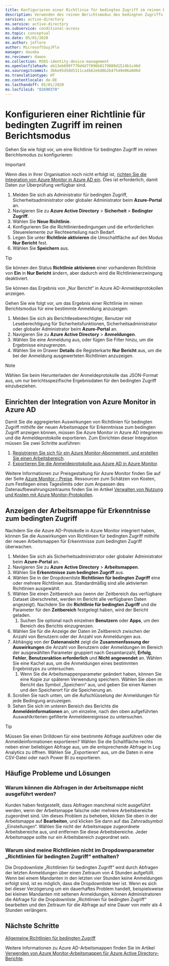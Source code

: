 ```yaml
---
title: Konfigurieren einer Richtlinie für bedingten Zugriff im reinen Berichtsmodus – Azure Active Directory
description: Verwenden des reinen Berichtsmodus des bedingten Zugriffs zur Unterstützung der Einführung
services: active-directory
ms.service: active-directory
ms.subservice: conditional-access
ms.topic: conceptual
ms.date: 05/01/2020
ms.author: joflore
author: MicrosoftGuyJFlo
manager: daveba
ms.reviewer: dawoo
ms.collection: M365-identity-device-management
ms.openlocfilehash: eb13eb699f770d4d7f896b8179888d1514b1c46d
ms.sourcegitcommit: 366e95d58d5311ca4b62e6d0b2b47549e06a0d6d
ms.translationtype: HT
ms.contentlocale: de-DE
ms.lasthandoff: 05/01/2020
ms.locfileid: "82690370"
---
```

# <a name="configure-a-conditional-access-policy-in-report-only-mode"></a>Konfigurieren einer Richtlinie für bedingten Zugriff im reinen Berichtsmodus

Gehen Sie wie folgt vor, um eine Richtlinie für bedingten Zugriff im reinen Berichtsmodus zu konfigurieren:

> [!IMPORTANT]
> Wenn dies in Ihrer Organisation noch nicht erfolgt ist, [richten Sie die Integration von Azure Monitor in Azure AD ein](#set-up-azure-monitor-integration-with-azure-ad). Dies ist erforderlich, damit Daten zur Überprüfung verfügbar sind.

1. Melden Sie sich als Administrator für bedingten Zugriff, Sicherheitsadministrator oder globaler Administrator beim **Azure-Portal** an.
1. Navigieren Sie zu **Azure Active Directory** > **Sicherheit** > **Bedingter Zugriff**.
1. Wählen Sie **Neue Richtlinie**.
1. Konfigurieren Sie die Richtlinienbedingungen und die erforderlichen Steuerelemente zur Rechteerteilung nach Bedarf.
1. Legen Sie unter **Richtlinie aktivieren** die Umschaltfläche auf den Modus **Nur Bericht** fest.
1. Wählen Sie **Speichern** aus.

> [!TIP]
> Sie können den Status **Richtlinie aktivieren** einer vorhandenen Richtlinie von **Ein** in **Nur Bericht** ändern, aber dadurch wird die Richtlinienerzwingung deaktiviert. 

Sie können das Ergebnis von „Nur Bericht“ in Azure AD-Anmeldeprotokollen anzeigen.

Gehen Sie wie folgt vor, um das Ergebnis einer Richtlinie im reinen Berichtsmodus für eine bestimmte Anmeldung anzuzeigen:

1. Melden Sie sich als Berichtleseberechtigter, Benutzer mit Leseberechtigung für Sicherheitsfunktionen, Sicherheitsadministrator oder globaler Administrator beim **Azure-Portal** an.
1. Navigieren Sie zu **Azure Active Directory** > **Anmeldungen**.
1. Wählen Sie eine Anmeldung aus, oder fügen Sie Filter hinzu, um die Ergebnisse einzugrenzen.
1. Wählen Sie im Drawer **Details** die Registerkarte **Nur Bericht** aus, um die bei der Anmeldung ausgewerteten Richtlinien anzuzeigen.

> [!NOTE]
> Wählen Sie beim Herunterladen der Anmeldeprotokolle das JSON-Format aus, um nur berichtsspezifische Ergebnisdaten für den bedingten Zugriff einzubeziehen.

## <a name="set-up-azure-monitor-integration-with-azure-ad"></a>Einrichten der Integration von Azure Monitor in Azure AD

Damit Sie die aggregierten Auswirkungen von Richtlinien für bedingten Zugriff mithilfe der neuen Arbeitsmappe für Erkenntnisse zum bedingten Zugriff anzeigen können, müssen Sie Azure Monitor in Azure AD integrieren und die Anmeldeprotokolle exportieren. Zum Einrichten dieser Integration müssen Sie zwei Schritte ausführen: 

1. [Registrieren Sie sich für ein Azure Monitor-Abonnement, und erstellen Sie einen Arbeitsbereich](/azure/azure-monitor/learn/quick-create-workspace).
1. [Exportieren Sie die Anmeldeprotokolle aus Azure AD in Azure Monitor](/azure/active-directory/reports-monitoring/howto-integrate-activity-logs-with-log-analytics).

Weitere Informationen zur Preisgestaltung für Azure Monitor finden Sie auf der Seite [Azure Monitor – Preise](https://azure.microsoft.com/pricing/details/monitor/). Ressourcen zum Schätzen von Kosten, zum Festlegen eines Tageslimits oder zum Anpassen des Datenaufbewahrungszeitraums finden Sie im Artikel [Verwalten von Nutzung und Kosten mit Azure Monitor-Protokollen](../../azure-monitor/platform/manage-cost-storage.md#estimating-the-costs-to-manage-your-environment).

## <a name="view-conditional-access-insights-workbook"></a>Anzeigen der Arbeitsmappe für Erkenntnisse zum bedingten Zugriff

Nachdem Sie die Azure AD-Protokolle in Azure Monitor integriert haben, können Sie die Auswirkungen von Richtlinien für bedingten Zugriff mithilfe der neuen Arbeitsmappen für Erkenntnisse zum bedingten Zugriff überwachen.

1. Melden Sie sich als Sicherheitsadministrator oder globaler Administrator beim **Azure-Portal** an.
1. Navigieren Sie zu **Azure Active Directory** > **Arbeitsmappen**.
1. Wählen Sie **Erkenntnisse zum bedingten Zugriff** aus.
1. Wählen Sie in der Dropdownliste **Richtlinien für bedingten Zugriff** eine oder mehrere Richtlinien aus. Standardmäßig sind alle aktivierten Richtlinien ausgewählt.
1. Wählen Sie einen Zeitbereich aus (wenn der Zeitbereich das verfügbare Dataset überschreitet, werden im Bericht alle verfügbaren Daten angezeigt). Nachdem Sie die **Richtlinie für bedingten Zugriff** und die Parameter für den **Zeitbereich** festgelegt haben, wird der Bericht geladen.
   1. Suchen Sie optional nach einzelnen **Benutzern** oder **Apps**, um den Bereich des Berichts einzugrenzen.
1. Wählen Sie für die Anzeige der Daten im Zeitbereich zwischen der Anzahl von Benutzern oder der Anzahl von Anmeldungen aus.
1. Abhängig von der **Datenansicht** zeigt die **Zusammenfassung der Auswirkungen** die Anzahl von Benutzern oder Anmeldungen im Bereich der ausgewählten Parameter gruppiert nach Gesamtanzahl, **Erfolg**, **Fehler**, **Benutzeraktion erforderlich** und **Nicht angewendet** an. Wählen Sie eine Kachel aus, um die Anmeldungen eines bestimmten Ergebnistyps zu untersuchen. 
   1. Wenn Sie die Arbeitsmappenparameter geändert haben, können Sie eine Kopie zur späteren Verwendung speichern. Wählen Sie oben im Bericht das Symbol „Speichern“ aus, und geben Sie einen Namen und den Speicherort für die Speicherung an.
1. Scrollen Sie nach unten, um die Aufschlüsselung der Anmeldungen für jede Bedingung anzuzeigen.
1. Sehen Sie sich im unteren Bereich des Berichts die **Anmeldeinformationen** an, um einzelne, nach den oben aufgeführten Auswahlkriterien gefilterte Anmeldeereignisse zu untersuchen.

> [!TIP] 
> Müssen Sie einen Drilldown für eine bestimmte Abfrage ausführen oder die Anmeldeinformationen exportieren? Wählen Sie die Schaltfläche rechts neben einer beliebigen Abfrage aus, um die entsprechende Abfrage in Log Analytics zu öffnen. Wählen Sie „Exportieren“ aus, um die Daten in eine CSV-Datei oder nach Power BI zu exportieren.

## <a name="common-problems-and-solutions"></a>Häufige Probleme und Lösungen

### <a name="why-are-the-queries-in-the-workbook-failing"></a>Warum können die Abfragen in der Arbeitsmappe nicht ausgeführt werden?

Kunden haben festgestellt, dass Abfragen manchmal nicht ausgeführt werden, wenn der Arbeitsmappe falsche oder mehrere Arbeitsbereiche zugeordnet sind. Um dieses Problem zu beheben, klicken Sie oben in der Arbeitsmappe auf **Bearbeiten**, und klicken Sie dann auf das Zahnradsymbol „Einstellungen“. Wählen Sie nicht der Arbeitsmappe zugeordnete Arbeitsbereiche aus, und entfernen Sie diese Arbeitsbereiche. Jeder Arbeitsmappe sollte nur ein Arbeitsbereich zugeordnet sein.

### <a name="why-doesnt-the-conditional-access-policies-dropdown-parameter-contain-my-policies"></a>Warum sind meine Richtlinien nicht im Dropdownparameter „Richtlinien für bedingten Zugriff“ enthalten?

Die Dropdownliste „Richtlinien für bedingten Zugriff“ wird durch Abfragen der letzten Anmeldungen über einen Zeitraum von 4 Stunden aufgefüllt. Wenn bei einem Mandanten in den letzten vier Stunden keine Anmeldungen erfolgt sind, ist es möglich, dass die Dropdownliste leer ist. Wenn es sich bei dieser Verzögerung um ein dauerhaftes Problem handelt, beispielsweise bei kleinen Mandanten mit seltenen Anmeldungen, können Administratoren die Abfrage für die Dropdownliste „Richtlinien für bedingten Zugriff“ bearbeiten und den Zeitraum für die Abfrage auf eine Dauer von mehr als 4 Stunden verlängern.

## <a name="next-steps"></a>Nächste Schritte

[Allgemeine Richtlinien für bedingten Zugriff](concept-conditional-access-policy-common.md)

Weitere Informationen zu Azure AD-Arbeitsmappen finden Sie im Artikel [Verwenden von Azure Monitor-Arbeitsmappen für Azure Active Directory-Berichte](../reports-monitoring/howto-use-azure-monitor-workbooks.md).
